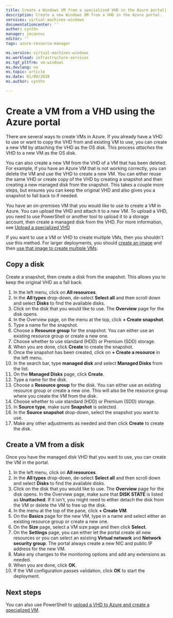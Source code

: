 ```yaml
---
title: Create a Windows VM from a specialized VHD in the Azure portal| Microsoft Docs
description: Create a new Windows VM from a VHD in the Azure portal.
services: virtual-machines-windows
documentationcenter: ''
author: cynthn
manager: jeconnoc
editor: ''
tags: azure-resource-manager

ms.service: virtual-machines-windows
ms.workload: infrastructure-services
ms.tgt_pltfrm: vm-windows
ms.devlang: na
ms.topic: article
ms.date: 01/09/2018
ms.author: cynthn

---
```

# Create a VM from a VHD using the Azure portal


There are several ways to create VMs in Azure. If you already have a VHD to use or want to copy the VHD from and existing VM to use, you can create a new VM by attaching the VHD as the OS disk. This process *attaches* the VHD to a new VM as the OS disk.

You can also create a new VM  from the VHD of a VM that has been deleted. For example, if you have an Azure VM that is not working correctly, you can delete the VM and use the VHD to create a new VM. You can either reuse the same VHD or create copy of the VHD by creating a snapshot and then creating a new managed disk from the snapshot. This takes a couple more steps, but ensures you can keep the original VHD and also gives you a snapshot to fall back to if needed.

You have an on-premises VM that you would like to use to create a VM in Azure. You can upload the VHD and attach it to a new VM. To upload a VHD, you need to use PowerShell or another tool to upload it to a storage account, then create a managed disk from the VHD. For more information, see [Upload a specialized VHD](create-vm-specialized.md#option-2-upload-a-specialized-vhd)

If you want to use a VM or VHD to create multiple VMs, then you shouldn't use this method. For larger deployments, you should [create an image](capture-image-resource.md) and then [use that image to create multiple VMs](create-vm-generalized-managed.md).


## Copy a disk

Create a snapshot, then create a disk from the snapshot. This allows you to keep the original VHD as a fall back.

1. In the left menu, click on **All resources**.
2. In the **All types** drop-down, de-select **Select all** and then scroll down and select **Disks** to find the available disks.
3. Click on the disk that you would like to use. The **Overview** page for the disk opens.
4. In the Overview page, on the menu at the top, click **+ Create snapshot**. 
5. Type a name for the snapshot.
6. Choose a **Resource group** for the snapshot. You can either use an existing resource group or create a new one.
7. Choose whether to use standard (HDD) or Premium (SDD) storage.
8. When you are done, click **Create** to create the snapshot.
9. Once the snapshot has been created, click on **+ Create a resource** in the left menu.
10. In the search bar, type **managed disk** and select **Managed Disks** from the list.
11. On the **Managed Disks** page, click **Create**.
12. Type a name for the disk.
13. Choose a **Resource group** for the disk. You can either use an existing resource group or create a new one. This will also be the resource group where you create the VM from the disk.
14. Choose whether to use standard (HDD) or Premium (SDD) storage.
15. In **Source type**, make sure **Snapshot** is selected.
16. In the **Source snapshot** drop-down, select the snapshot you want to use.
17. Make any other adjustments as needed and then click **Create** to create the disk.

## Create a VM from a disk

Once you have the managed disk VHD that you want to use, you can create the VM in the portal.

1. In the left menu, click on **All resources**.
2. In the **All types** drop-down, de-select **Select all** and then scroll down and select **Disks** to find the available disks.
3. Click on the disk that you would like to use. The **Overview** page for the disk opens.
In the Overview page, make sure that **DISK STATE** is listed as **Unattached**. If it isn't, you might need to either detach the disk from the VM or delete the VM to free up the disk.
4. In the menu at the top of the pane, click **+ Create VM**.
5. On the **Basics** page for the new VM, type in a name and select either an existing resource group or create a new one.
6. On the **Size** page, select a VM size page and then click **Select**.
7. On the **Settings** page, you can either let the portal create all new resources or you can select an existing **Virtual network** and **Network security group**. The portal always create a new NIC and public IP address for the new VM. 
8. Make any changes to the monitoring options and add any extensions as needed.
9. When you are done, click **OK**. 
10. If the VM configuration passes validation, click **OK** to start the deployment.

## Next steps

You can also use PowerShell to [upload a VHD to Azure and create a specialized VM](create-vm-specialized.md).


